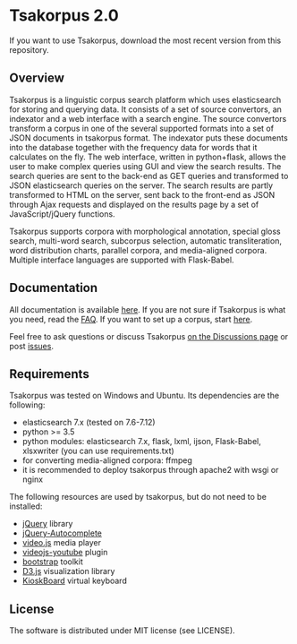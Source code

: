 # Tsakorpus 2.0

If you want to use Tsakorpus, download the most recent version from this repository.

## Overview

Tsakorpus is a linguistic corpus search platform which uses elasticsearch for storing and querying data. It consists of a set of source convertors, an indexator and a web interface with a search engine. The source convertors transform a corpus in one of the several supported formats into a set of JSON documents in tsakorpus format. The indexator puts these documents into the database together with the frequency data for words that it calculates on the fly. The web interface, written in python+flask, allows the user to make complex queries using GUI and view the search results. The search queries are sent to the back-end as GET queries and transformed to JSON elasticsearch queries on the server. The search results are partly transformed to HTML on the server, sent back to the front-end as JSON through Ajax requests and displayed on the results page by a set of JavaScript/jQuery functions.

Tsakorpus supports corpora with morphological annotation, special gloss search, multi-word search, subcorpus selection, automatic transliteration, word distribution charts, parallel corpora, and media-aligned corpora. Multiple interface languages are supported with Flask-Babel.

## Documentation

All documentation is available [here](https://tsakorpus.readthedocs.io/en/latest/). If you are not sure if Tsakorpus is what you need, read the [FAQ](https://tsakorpus.readthedocs.io/en/latest/faq.html). If you want to set up a corpus, start [here](https://tsakorpus.readthedocs.io/en/latest/overview.html).

Feel free to ask questions or discuss Tsakorpus [on the Discussions page](https://github.com/timarkh/tsakorpus/discussions/) or post [issues](https://github.com/timarkh/tsakorpus/issues).

## Requirements

Tsakorpus was tested on Windows and Ubuntu. Its dependencies are the following:

* elasticsearch 7.x (tested on 7.6-7.12)
* python >= 3.5
* python modules: elasticsearch 7.x, flask, lxml, ijson, Flask-Babel, xlsxwriter (you can use requirements.txt)
* for converting media-aligned corpora: ffmpeg
* it is recommended to deploy tsakorpus through apache2 with wsgi or nginx

The following resources are used by tsakorpus, but do not need to be installed:

* [jQuery](https://jquery.com/) library
* [jQuery-Autocomplete](https://github.com/devbridge/jQuery-Autocomplete)
* [video.js](http://videojs.com/) media player
* [videojs-youtube](https://github.com/videojs/videojs-youtube) plugin
* [bootstrap](http://getbootstrap.com/) toolkit
* [D3.js](https://d3js.org/) visualization library
* [KioskBoard](https://github.com/furcan/KioskBoard) virtual keyboard

## License

The software is distributed under MIT license (see LICENSE).
